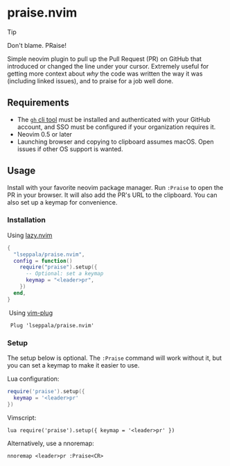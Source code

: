 # praise.nvim

> [!TIP]
>  Don't blame. PRaise!

Simple neovim plugin to pull up the Pull Request (PR) on GitHub that introduced or changed the line under your cursor. Extremely useful for getting more context about _why_ the code was written the way it was (including linked issues), and to praise for a job well done.

## Requirements

- The [`gh` cli tool](https://cli.github.com/) must be installed and authenticated with your GitHub account, and SSO must be configured if your organization requires it.
- Neovim 0.5 or later
- Launching browser and copying to clipboard assumes macOS. Open issues if other OS support is wanted.

## Usage

Install with your favorite neovim package manager. Run `:Praise` to open the PR in your browser. It will also add the PR's URL to the clipboard. You can also set up a keymap for convenience.

### Installation

Using [lazy.nvim](https://github.com/folke/lazy.nvim)

```lua
{
  "lseppala/praise.nvim",
  config = function()
    require("praise").setup({
      -- Optional: set a keymap
      keymap = "<leader>pr",
    })
  end,
}
```

 Using [vim-plug](https://github.com/junegunn/vim-plug)

```viml
 Plug 'lseppala/praise.nvim'
```

### Setup

The setup below is optional. The `:Praise` command will work without it, but you can set a keymap to make it easier to use.

Lua configuration:

```lua
require('praise').setup({
  keymap = '<leader>pr'
})
```

Vimscript:

```viml
lua require('praise').setup({ keymap = '<leader>pr' })
```

Alternatively, use a nnoremap:

```viml
nnoremap <leader>pr :Praise<CR>
```
